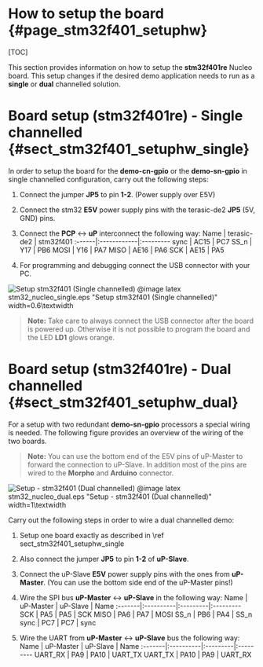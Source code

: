 How to setup the board {#page_stm32f401_setuphw}
============

[TOC]


This section provides information on how to setup the **stm32f401re** Nucleo board.
This setup changes if the desired demo application needs to run as a **single**
or **dual** channelled solution.

# Board setup (stm32f401re) - Single channelled    {#sect_stm32f401_setuphw_single}
In order to setup the board for the **demo-cn-gpio** or the **demo-sn-gpio** in
single channelled configuration, carry out the following steps:
1. Connect the jumper **JP5** to pin **1-2**. (Power supply over E5V)
2. Connect the stm32 **E5V** power supply pins with the terasic-de2 **JP5**
  (5V, GND) pins.
3. Connect the **PCP** <-> **uP** interconnect the following way:
    Name   | terasic-de2 | stm32f401
    :------|:------------|:---------
    sync   | AC15        | PC7
    SS_n   | Y17         | PB6
    MOSI   | Y16         | PA7
    MISO   | AE16        | PA6
    SCK    | AE15        | PA5

4. For programming and debugging connect the USB connector with your PC.

![Setup stm32f401 (Single channelled)](stm32_nucleo_single.png)
@image latex stm32_nucleo_single.eps "Setup stm32f401 (Single channelled)" width=0.6\textwidth

> **Note:** Take care to always connect the USB connector after the board is
> powered up. Otherwise it is not possible to program the board and the LED **LD1**
> glows orange.

# Board setup (stm32f401re) - Dual channelled    {#sect_stm32f401_setuphw_dual}
For a setup with two redundant **demo-sn-gpio** processors a special wiring is
needed. The following figure provides an overview of the wiring of the two boards.

> **Note:** You can use the bottom end of the E5V pins of uP-Master to forward
> the connection to uP-Slave. In addition most of the pins are wired to the
> **Morpho** and **Arduino** connector.

![Setup - stm32f401 (Dual channelled)](stm32_nucleo_dual.png)
@image latex stm32_nucleo_dual.eps "Setup - stm32f401 (Dual channelled)" width=1\textwidth

Carry out the following steps in order to wire a dual channelled demo:
1. Setup one board exactly as described in \ref sect_stm32f401_setuphw_single
2. Also connect the jumper **JP5** to pin **1-2** of **uP-Slave**.
3. Connect the uP-Slave **E5V** power supply pins with the ones from **uP-Master**.
   (You can use the bottom side end of the uP-Master pins!)
4. Wire the SPI bus **uP-Master** <-> **uP-Slave** in the following way:
    Name    | uP-Master | uP-Slave | Name
    :-------|:----------|:---------|:---------
    SCK     | PA5       | PA5      | SCK
    MISO    | PA6       | PA7      | MOSI
    SS_n    | PB6       | PA4      | SS_n
    sync    | PC7       | PC7      | sync

5. Wire the UART from **uP-Master** <-> **uP-Slave** bus the following way:
    Name    | uP-Master | uP-Slave | Name
    :-------|:----------|:---------|:---------
    UART_RX | PA9       | PA10     | UART_TX
    UART_TX | PA10      | PA9      | UART_RX
